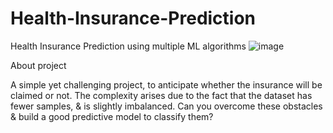 # Health-Insurance-Prediction
Health Insurance Prediction using multiple ML algorithms
![image](https://user-images.githubusercontent.com/62024355/196232532-c5dc622a-37d1-438d-a51f-2452068f096a.png)
<p>About project<p/>
<p>A simple yet challenging project, to anticipate whether the insurance will be claimed or not. The complexity arises due to the fact that the dataset has fewer samples, & is slightly imbalanced. Can you overcome these obstacles & build a good predictive model to classify them?
<p/>
